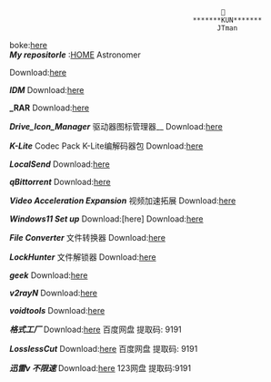                                                         💖
                                                 *******KUN*******
                                                       JTman
boke:[here](https://kun.datatestvless.click/)                                                       
**_My repositorle_**  :[HOME](https://github.com/JTman-c)   Astronomer

Download:[here](https://github.com/JTman-c/Kun_Files/releases/tag/0.1)

**_IDM_**  Download:[here](https://github.com/JTman-c/Kun_Files/releases/tag/0.2)

**_RAR**  Download:[here](https://github.com/JTman-c/Kun_Files/releases/tag/0.3)

**_Drive_Icon_Manager_** 驱动器图标管理器__  Download:[here](https://github.com/JTman-c/Kun_Files/releases/tag/0.4)

**_K-Lite_** Codec Pack K-Lite编解码器包  Download:[here](https://github.com/JTman-c/Kun_Files/releases/tag/0.5)

**_LocalSend_**  Download:[here](https://github.com/JTman-c/Kun_Files/releases/tag/0.6)

**_qBittorrent_**  Download:[here](https://github.com/JTman-c/Kun_Files/releases/tag/0.7)

**_Video Acceleration Expansion_** 视频加速拓展  Download:[here](https://github.com/JTman-c/Kun_Files/releases/tag/0.8)

**_Windows11 Set up_**  Download:[here]  Download:[here](https://github.com/JTman-c/Kun_Files/releases/tag/0.9)

**_File Converter_** 文件转换器  Download:[here](https://github.com/JTman-c/Kun_Files/releases/tag/1.0)

**_LockHunter_** 文件解锁器 Download:[here](https://github.com/JTman-c/Kun_Files/releases/tag/1.1)

**_geek_**  Download:[here](https://github.com/JTman-c/Kun_Files/releases/tag/1.2)

**_v2rayN_** Download:[here](https://github.com/JTman-c/K/releases/tag/1.3)

**_voidtools_**  Download:[here](https://github.com/JTman-c/K/releases/tag/1.4)

**_格式工厂_**  Download:[here](https://pan.baidu.com/s/1ghYjJbOpTW2WxRM4uvcOJA?pwd=9191)  百度网盘  提取码: 9191

**_LosslessCut_**  Download:[here](https://pan.baidu.com/s/1Mqx4pXHPd8VFOIR9i677Dg?pwd=9191) 百度网盘   提取码: 9191 

**_迅雷v 不限速_**   Download:[here](https://www.123912.com/s/cRYiTd-XMtfA?提取码:9191)  123网盘  提取码:9191
